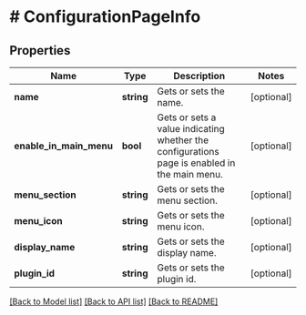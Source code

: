 # # ConfigurationPageInfo

## Properties

Name | Type | Description | Notes
------------ | ------------- | ------------- | -------------
**name** | **string** | Gets or sets the name. | [optional]
**enable_in_main_menu** | **bool** | Gets or sets a value indicating whether the configurations page is enabled in the main menu. | [optional]
**menu_section** | **string** | Gets or sets the menu section. | [optional]
**menu_icon** | **string** | Gets or sets the menu icon. | [optional]
**display_name** | **string** | Gets or sets the display name. | [optional]
**plugin_id** | **string** | Gets or sets the plugin id. | [optional]

[[Back to Model list]](../../README.md#models) [[Back to API list]](../../README.md#endpoints) [[Back to README]](../../README.md)
